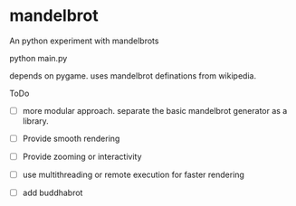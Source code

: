 # mandelbrot
An python experiment with mandelbrots

python main.py

depends on pygame. 
uses mandelbrot definations from wikipedia.

ToDo 
- [ ] more modular approach. separate the basic mandelbrot generator as a library.
- [ ] Provide smooth rendering
- [ ] Provide zooming or interactivity
- [ ] use multithreading or remote execution for faster rendering
- [ ] add buddhabrot

